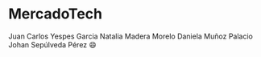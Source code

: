 # MercadoTech
Juan Carlos Yespes Garcia
Natalia Madera Morelo
Daniela Muñoz Palacio
Johan Sepúlveda Pérez :smile: 
